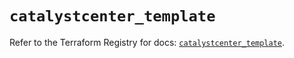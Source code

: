 # `catalystcenter_template`

Refer to the Terraform Registry for docs: [`catalystcenter_template`](https://registry.terraform.io/providers/ciscodevnet/catalystcenter/0.4.0/docs/resources/template).
